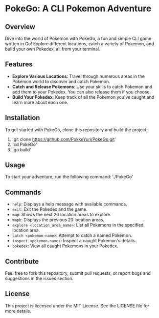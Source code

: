 # PokeGo: A CLI Pokemon Adventure

## Overview
Dive into the world of Pokemon with PokeGo, a fun and simple CLI game written in Go! Explore different locations, catch a variety of Pokemon, and build your own Pokedex, all from your terminal.

## Features
- **Explore Various Locations**: Travel through numerous areas in the Pokemon world to discover and catch Pokemon.
- **Catch and Release Pokemons**: Use your skills to catch Pokemon and add them to your Pokedex. You can also release them if you choose.
- **Build Your Pokedex**: Keep track of all the Pokemon you've caught and learn more about each one.

## Installation
To get started with PokeGo, clone this repository and build the project:
1. 'git clone https://github.com/PokkeYuri/PokeGo.git'
2. 'cd PokeGo'
3. 'go build'

## Usage
To start your adventure, run the following command: './PokeGo'

## Commands
- `help`: Displays a help message with available commands.
- `exit`: Exit the Pokedex and the game.
- `map`: Shows the next 20 location areas to explore.
- `mapb`: Displays the previous 20 location areas.
- `explore <location_area_name>`: List all Pokemons in the specified location area.
- `catch <pokemon-name>`: Attempt to catch a named Pokemon.
- `inspect <pokemon-name>`: Inspect a caught Pokemon's details.
- `pokedex`: View all caught Pokemons in your Pokedex.

## Contribute
Feel free to fork this repository, submit pull requests, or report bugs and suggestions in the issues section.

## License
This project is licensed under the MIT License. See the LICENSE file for more details.
